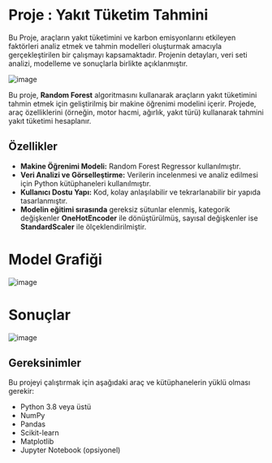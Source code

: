 
# Proje : Yakıt Tüketim Tahmini

Bu Proje, araçların yakıt tüketimini ve karbon emisyonlarını etkileyen faktörleri analiz etmek ve tahmin modelleri oluşturmak amacıyla gerçekleştirilen bir çalışmayı kapsamaktadır. Projenin detayları, veri seti analizi, modelleme ve sonuçlarla birlikte açıklanmıştır.

![image](https://github.com/user-attachments/assets/602c9892-7e66-42e8-9694-26b13898560e)


Bu proje, **Random Forest** algoritmasını kullanarak araçların yakıt tüketimini tahmin etmek için geliştirilmiş bir makine öğrenimi modelini içerir. Projede, araç özelliklerini (örneğin, motor hacmi, ağırlık, yakıt türü) kullanarak tahmini yakıt tüketimi hesaplanır.

## Özellikler
- **Makine Öğrenimi Modeli:** Random Forest Regressor kullanılmıştır.
- **Veri Analizi ve Görselleştirme:** Verilerin incelenmesi ve analiz edilmesi için Python kütüphaneleri kullanılmıştır.
- **Kullanıcı Dostu Yapı:** Kod, kolay anlaşılabilir ve tekrarlanabilir bir yapıda tasarlanmıştır.
- **Modelin eğitimi sırasında** gereksiz sütunlar elenmiş, kategorik değişkenler **OneHotEncoder** ile dönüştürülmüş, sayısal değişkenler ise **StandardScaler** ile ölçeklendirilmiştir.

# Model Grafiği
 
![image](https://github.com/user-attachments/assets/965a62a1-935a-4d59-b503-a58aeebb0cca)

# Sonuçlar

![image](https://github.com/user-attachments/assets/16360e6c-c4c1-4d90-8126-145d5a957552)


## Gereksinimler
Bu projeyi çalıştırmak için aşağıdaki araç ve kütüphanelerin yüklü olması gerekir:

- Python 3.8 veya üstü
- NumPy
- Pandas
- Scikit-learn
- Matplotlib
- Jupyter Notebook (opsiyonel)
